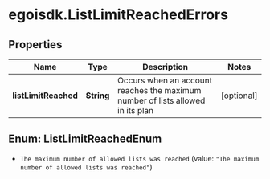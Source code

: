 # egoisdk.ListLimitReachedErrors

## Properties

Name | Type | Description | Notes
------------ | ------------- | ------------- | -------------
**listLimitReached** | **String** | Occurs when an account reaches the maximum number of lists allowed in its plan | [optional] 



## Enum: ListLimitReachedEnum


* `The maximum number of allowed lists was reached` (value: `"The maximum number of allowed lists was reached"`)




